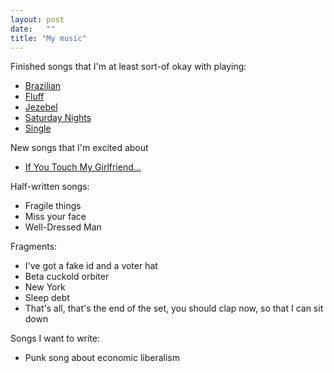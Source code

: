 ```yaml
---
layout: post
date:   ""
title: "My music"
---
```


Finished songs that I'm at least sort-of okay with playing:

- [Brazilian](/music/brazilian)
- [Fluff](/music/fluff)
- [Jezebel](/music/jezebel)
- [Saturday Nights](/music/saturday-nights)
- [Single](/music/single)

New songs that I'm excited about

- [If You Touch My Girlfriend...](/music/girlfriend)

Half-written songs:

- Fragile things
- Miss your face
- Well-Dressed Man

Fragments:

- I've got a fake id and a voter hat
- Beta cuckold orbiter
- New York
- Sleep debt
- That's all, that's the end of the set, you should clap now, so that I can sit down

Songs I want to write:

- Punk song about economic liberalism
